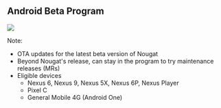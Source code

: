 ## Android Beta Program

<img src="img/android_beta_group.png"/>

Note:
+ OTA updates for the latest beta version of Nougat
+ Beyond Nougat's release, can stay in the program to try maintenance releases (MRs)
+ Eligible devices
    + Nexus 6, Nexus 9, Nexus 5X, Nexus 6P, Nexus Player
    + Pixel C
    + General Mobile 4G (Android One)